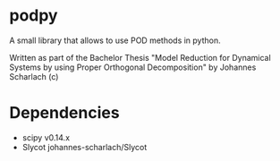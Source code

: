 podpy
=====

A small library that allows to use POD methods in python.

Written as part of the Bachelor Thesis "Model Reduction for Dynamical Systems by
 using Proper Orthogonal Decomposition" by Johannes Scharlach (c)

Dependencies
============

- scipy v0.14.x
- Slycot johannes-scharlach/Slycot
